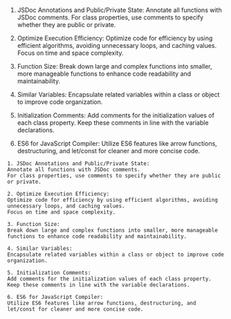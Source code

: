 1. JSDoc Annotations and Public/Private State:
Annotate all functions with JSDoc comments.
For class properties, use comments to specify whether they are public or private.

2. Optimize Execution Efficiency:
Optimize code for efficiency by using efficient algorithms, avoiding unnecessary loops, and caching values.
Focus on time and space complexity.

3. Function Size:
Break down large and complex functions into smaller, more manageable functions to enhance code readability and maintainability.

4. Similar Variables:
Encapsulate related variables within a class or object to improve code organization.

5. Initialization Comments:
Add comments for the initialization values of each class property. Keep these comments in line with the variable declarations.

6. ES6 for JavaScript Compiler:
Utilize ES6 features like arrow functions, destructuring, and let/const for cleaner and more concise code.

```
1. JSDoc Annotations and Public/Private State:
Annotate all functions with JSDoc comments.
For class properties, use comments to specify whether they are public or private.

2. Optimize Execution Efficiency:
Optimize code for efficiency by using efficient algorithms, avoiding unnecessary loops, and caching values.
Focus on time and space complexity.

3. Function Size:
Break down large and complex functions into smaller, more manageable functions to enhance code readability and maintainability.

4. Similar Variables:
Encapsulate related variables within a class or object to improve code organization.

5. Initialization Comments:
Add comments for the initialization values of each class property. Keep these comments in line with the variable declarations.

6. ES6 for JavaScript Compiler:
Utilize ES6 features like arrow functions, destructuring, and let/const for cleaner and more concise code.
```
